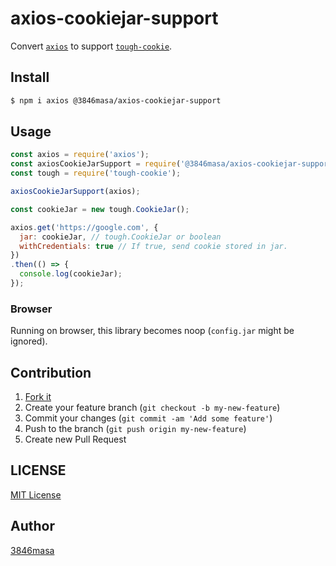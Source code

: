 # axios-cookiejar-support

Convert [``axios``] to support [``tough-cookie``].

[``axios``]: https://github.com/mzabriskie/axios
[``tough-cookie``]: https://github.com/SalesforceEng/tough-cookie

## Install

```sh
$ npm i axios @3846masa/axios-cookiejar-support
```

## Usage

```js
const axios = require('axios');
const axiosCookieJarSupport = require('@3846masa/axios-cookiejar-support');
const tough = require('tough-cookie');

axiosCookieJarSupport(axios);

const cookieJar = new tough.CookieJar();

axios.get('https://google.com', {
  jar: cookieJar, // tough.CookieJar or boolean
  withCredentials: true // If true, send cookie stored in jar.
})
.then(() => {
  console.log(cookieJar);
});
```

### Browser

Running on browser, this library becomes noop (``config.jar`` might be ignored).

## Contribution

1. [Fork it]
2. Create your feature branch (``git checkout -b my-new-feature``)
3. Commit your changes (``git commit -am 'Add some feature'``)
4. Push to the branch (``git push origin my-new-feature``)
5. Create new Pull Request

[Fork it]: http://github.com/3846masa/axios-cookiejar-support/fork

## LICENSE

[MIT License](https://3846masa.mit-license.org)

## Author

[3846masa](https://github.com/3846masa)
